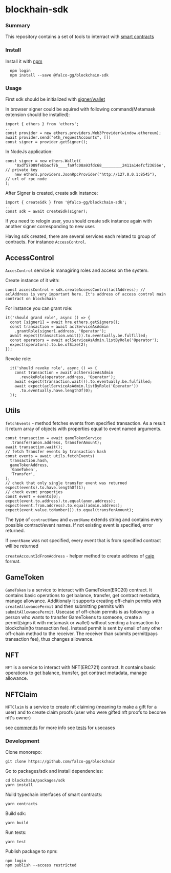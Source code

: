 # blockhain-sdk

### Summary

This repository contains a set of tools to interract with [smart contracts](https://github.com/falco-gg/blockchain/tree/main/packages/smart-contracts)

### Install

Install it with [npm](https://www.npmjs.com/package/@falco-gg/blockchain-sdk)

```
  npm login
  npm install --save @falco-gg/blockchain-sdk
```

### Usage

First sdk should be initialized with [signer/wallet](https://docs.ethers.io/v5/api/signer/)

In browser signer could be aquired with following command(Metamask extension should be installed):
```
import { ethers } from 'ethers';
...
const provider = new ethers.providers.Web3Provider(window.ethereum);
await provider.send("eth_requestAccounts", [])
const signer = provider.getSigner();
```

In NodeJs application:
```
const signer = new ethers.Wallet(
    '0xdf57089febbacf7b____fa9fc08a93fdc68_________2411a14efcf23656e', // private key
    new ethers.providers.JsonRpcProvider("http://127.0.0.1:8545"),     // url of rpc node
);
```

After Signer is created, create sdk instance:
```
import { createSdk } from '@falco-gg/blockchain-sdk';
...
const sdk = await createSdk(signer);
```
If you need to relogin user, you should create sdk instance again with another signer corresponding to new user.

Having sdk created, there are several services each related to group of contracts. For instance `AccessControl`.

## AccessControl

`AccesControl` service is managiring roles and access on the system.

Create instance of it with:
```
const accessControl = sdk.createAccessControl(aclAddress); // aclAddress is very important here. It's address of access control main contract on blockchain
```

For instance you can grant role:
```
it('should grand role', async () => {
  const [signer1] = await hre.ethers.getSigners();
  const transaction = await aclServiceAsAdmin
    .grantRole(signer1.address, 'Operator');
  await expect(transaction.wait()).to.eventually.be.fulfilled;
  const operators = await aclServiceAsAdmin.listByRole('Operator');
  expect(operators).to.be.ofSize(2);
});
```

Revoke role:
```
  it('should revoke role', async () => {
    const transaction = await aclServiceAsAdmin
      .revokeRole(operator.address, 'Operator');
    await expect(transaction.wait()).to.eventually.be.fulfilled;
    await expect(aclServiceAsAdmin.listByRole('Operator'))
      .to.eventually.have.lengthOf(0);
  });
```


## Utils
`fetchEvents` - method fetches events from specified transaction.
As a result it return array of objects with properties equal to
event named arguments.
```
const transaction = await gameTokenService
  .transfer(anon.address, transferAmount);
await transaction.wait();
// fetch Transfer events by transaction hash
const events = await utils.fetchEvents(
  transaction.hash,
  gameTokenAddress,
  'GameToken',
  'Transfer',
);
// check that only single transfer event was returned
expect(events).to.have.lengthOf(1);
// check event properties
const event = events[0];
expect(event.to.address).to.equal(anon.address);
expect(event.from.address).to.equal(admin.address);
expect(event.value.toNumber()).to.equal(transferAmount);
```
The type of `contractName` and `eventName` extends string and contains
every possible contract/event names. If not existing event is specified,
error returned.

If `eventName` was not specified, every event that is from specified contract
will be returned


`createAccountIdFromAddress` - helper method to create
address of [caip](https://www.npmjs.com/package/caip) format.


## GameToken
`GameToken` is a service to interact with GameToken(ERC20) contract.
It contains basic operations to get balance, transfer, get contract metadata,
manage allowance.
Additionaly it supports creating off-chain permits with `createAllowancePermit`
and then submitting permits with `submitAllowancePermit`.
Usecase of off-chain permits is as following: a person who wants to transfer
GameTokens to someone, create a permit(signs it with metamask or wallet) without
sending a transaction to blockchain(to transaction fee).
Instead permit is sent by email of any other off-chain method to the receiver.
The receiver than submits permit(pays transaction fee), thus changes allowance.


## NFT
`NFT` is a service to interact with NFT(ERC721) contract.
It contains basic operations to get balance, transfer, get contract metadata,
manage allowance.

## NFTClaim
`NFTClaim` is a service to create nft claiming (meaning to make a gift for a user)
and to create claim proofs (user who were gifted nft proofs to become nft's owner)

see [commends](https://github.com/falco-gg/blockchain/blob/main/packages/sdk/src/services/nft-claim.ts) for more info
see [tests](https://github.com/falco-gg/blockchain/blob/main/packages/sdk/test/nft-claim.test.ts) for usecases




### Development

Clone monorepo:
```
git clone https://github.com/falco-gg/blockchain
```

Go to packages/sdk and install dependencies:
```
cd blockchain/packages/sdk
yarn install
```

Nuild typechain interfaces of smart contracts:
```
yarn contracts
```

Build sdk:
```
yarn build
```

Run tests:
```
yarn test
```

Publish package to npm:
```
npm login
npm publish --access restricted
```

